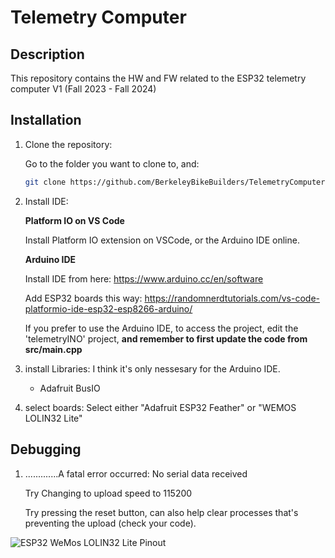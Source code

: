 # Telemetry Computer

## Description
This repository contains the HW and FW related to the ESP32 telemetry computer V1 (Fall 2023 - Fall 2024)

## Installation
1. Clone the repository:
   
    Go to the folder you want to clone to, and:
    ```bash
    git clone https://github.com/BerkeleyBikeBuilders/TelemetryComputer.git


3. Install IDE:
   
    **Platform IO on VS Code**
   
    Install Platform IO extension on VSCode, or the Arduino IDE online.

    **Arduino IDE**
   
    Install IDE from here: https://www.arduino.cc/en/software
   
    Add ESP32 boards this way: https://randomnerdtutorials.com/vs-code-platformio-ide-esp32-esp8266-arduino/
   
    If you prefer to use the Arduino IDE, to access the project, edit the 'telemetryINO' project, **and remember to first update the code from src/main.cpp**



4. install Libraries:
    I think it's only nessesary for the Arduino IDE.
    - Adafruit BusIO



6. select boards:
    Select either "Adafruit ESP32 Feather" or "WEMOS LOLIN32 Lite"



## Debugging
1. .............A fatal error occurred: No serial data received
   
   Try Changing to upload speed to 115200
   
   Try pressing the reset button, can also help clear processes that's preventing the upload (check your code).

![ESP32 WeMos LOLIN32 Lite Pinout](https://mischianti.org/wp-content/uploads/2021/07/ESP32-WeMos-LOLIN32-Lite-pinout-mischianti-low.jpg)



